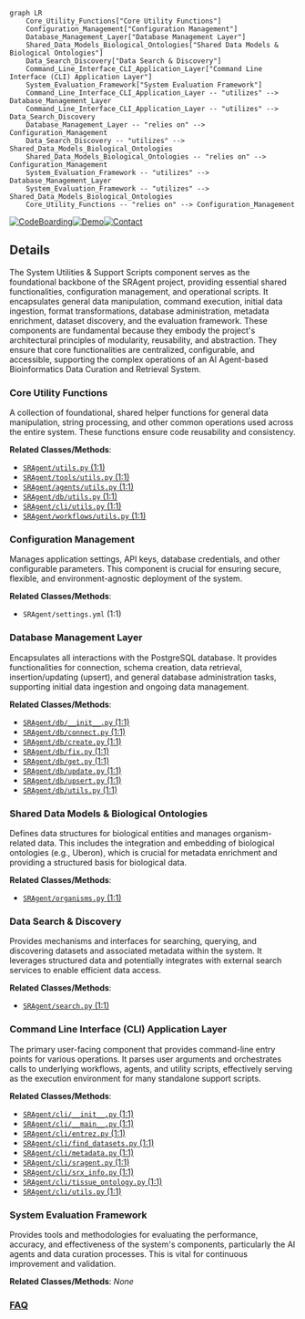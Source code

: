 ```mermaid
graph LR
    Core_Utility_Functions["Core Utility Functions"]
    Configuration_Management["Configuration Management"]
    Database_Management_Layer["Database Management Layer"]
    Shared_Data_Models_Biological_Ontologies["Shared Data Models & Biological Ontologies"]
    Data_Search_Discovery["Data Search & Discovery"]
    Command_Line_Interface_CLI_Application_Layer["Command Line Interface (CLI) Application Layer"]
    System_Evaluation_Framework["System Evaluation Framework"]
    Command_Line_Interface_CLI_Application_Layer -- "utilizes" --> Database_Management_Layer
    Command_Line_Interface_CLI_Application_Layer -- "utilizes" --> Data_Search_Discovery
    Database_Management_Layer -- "relies on" --> Configuration_Management
    Data_Search_Discovery -- "utilizes" --> Shared_Data_Models_Biological_Ontologies
    Shared_Data_Models_Biological_Ontologies -- "relies on" --> Configuration_Management
    System_Evaluation_Framework -- "utilizes" --> Database_Management_Layer
    System_Evaluation_Framework -- "utilizes" --> Shared_Data_Models_Biological_Ontologies
    Core_Utility_Functions -- "relies on" --> Configuration_Management
```

[![CodeBoarding](https://img.shields.io/badge/Generated%20by-CodeBoarding-9cf?style=flat-square)](https://github.com/CodeBoarding/CodeBoarding)[![Demo](https://img.shields.io/badge/Try%20our-Demo-blue?style=flat-square)](https://www.codeboarding.org/demo)[![Contact](https://img.shields.io/badge/Contact%20us%20-%20contact@codeboarding.org-lightgrey?style=flat-square)](mailto:contact@codeboarding.org)

## Details

The System Utilities & Support Scripts component serves as the foundational backbone of the SRAgent project, providing essential shared functionalities, configuration management, and operational scripts. It encapsulates general data manipulation, command execution, initial data ingestion, format transformations, database administration, metadata enrichment, dataset discovery, and the evaluation framework. These components are fundamental because they embody the project's architectural principles of modularity, reusability, and abstraction. They ensure that core functionalities are centralized, configurable, and accessible, supporting the complex operations of an AI Agent-based Bioinformatics Data Curation and Retrieval System.

### Core Utility Functions
A collection of foundational, shared helper functions for general data manipulation, string processing, and other common operations used across the entire system. These functions ensure code reusability and consistency.


**Related Classes/Methods**:

- <a href="https://github.com/ArcInstitute/SRAgent/blob/main/SRAgent/utils.py#L1-L1" target="_blank" rel="noopener noreferrer">`SRAgent/utils.py` (1:1)</a>
- <a href="https://github.com/ArcInstitute/SRAgent/blob/main/SRAgent/tools/utils.py#L1-L1" target="_blank" rel="noopener noreferrer">`SRAgent/tools/utils.py` (1:1)</a>
- <a href="https://github.com/ArcInstitute/SRAgent/blob/main/SRAgent/agents/utils.py#L1-L1" target="_blank" rel="noopener noreferrer">`SRAgent/agents/utils.py` (1:1)</a>
- <a href="https://github.com/ArcInstitute/SRAgent/blob/main/SRAgent/db/utils.py#L1-L1" target="_blank" rel="noopener noreferrer">`SRAgent/db/utils.py` (1:1)</a>
- <a href="https://github.com/ArcInstitute/SRAgent/blob/main/SRAgent/cli/utils.py#L1-L1" target="_blank" rel="noopener noreferrer">`SRAgent/cli/utils.py` (1:1)</a>
- <a href="https://github.com/ArcInstitute/SRAgent/blob/main/SRAgent/workflows/utils.py#L1-L1" target="_blank" rel="noopener noreferrer">`SRAgent/workflows/utils.py` (1:1)</a>


### Configuration Management
Manages application settings, API keys, database credentials, and other configurable parameters. This component is crucial for ensuring secure, flexible, and environment-agnostic deployment of the system.


**Related Classes/Methods**:

- `SRAgent/settings.yml` (1:1)


### Database Management Layer
Encapsulates all interactions with the PostgreSQL database. It provides functionalities for connection, schema creation, data retrieval, insertion/updating (upsert), and general database administration tasks, supporting initial data ingestion and ongoing data management.


**Related Classes/Methods**:

- <a href="https://github.com/ArcInstitute/SRAgent/blob/main/SRAgent/db/__init__.py#L1-L1" target="_blank" rel="noopener noreferrer">`SRAgent/db/__init__.py` (1:1)</a>
- <a href="https://github.com/ArcInstitute/SRAgent/blob/main/SRAgent/db/connect.py#L1-L1" target="_blank" rel="noopener noreferrer">`SRAgent/db/connect.py` (1:1)</a>
- <a href="https://github.com/ArcInstitute/SRAgent/blob/main/SRAgent/db/create.py#L1-L1" target="_blank" rel="noopener noreferrer">`SRAgent/db/create.py` (1:1)</a>
- <a href="https://github.com/ArcInstitute/SRAgent/blob/main/SRAgent/db/fix.py#L1-L1" target="_blank" rel="noopener noreferrer">`SRAgent/db/fix.py` (1:1)</a>
- <a href="https://github.com/ArcInstitute/SRAgent/blob/main/SRAgent/db/get.py#L1-L1" target="_blank" rel="noopener noreferrer">`SRAgent/db/get.py` (1:1)</a>
- <a href="https://github.com/ArcInstitute/SRAgent/blob/main/SRAgent/db/update.py#L1-L1" target="_blank" rel="noopener noreferrer">`SRAgent/db/update.py` (1:1)</a>
- <a href="https://github.com/ArcInstitute/SRAgent/blob/main/SRAgent/db/upsert.py#L1-L1" target="_blank" rel="noopener noreferrer">`SRAgent/db/upsert.py` (1:1)</a>
- <a href="https://github.com/ArcInstitute/SRAgent/blob/main/SRAgent/db/utils.py#L1-L1" target="_blank" rel="noopener noreferrer">`SRAgent/db/utils.py` (1:1)</a>


### Shared Data Models & Biological Ontologies
Defines data structures for biological entities and manages organism-related data. This includes the integration and embedding of biological ontologies (e.g., Uberon), which is crucial for metadata enrichment and providing a structured basis for biological data.


**Related Classes/Methods**:

- <a href="https://github.com/ArcInstitute/SRAgent/blob/main/SRAgent/organisms.py#L1-L1" target="_blank" rel="noopener noreferrer">`SRAgent/organisms.py` (1:1)</a>


### Data Search & Discovery
Provides mechanisms and interfaces for searching, querying, and discovering datasets and associated metadata within the system. It leverages structured data and potentially integrates with external search services to enable efficient data access.


**Related Classes/Methods**:

- <a href="https://github.com/ArcInstitute/SRAgent/blob/main/SRAgent/search.py#L1-L1" target="_blank" rel="noopener noreferrer">`SRAgent/search.py` (1:1)</a>


### Command Line Interface (CLI) Application Layer
The primary user-facing component that provides command-line entry points for various operations. It parses user arguments and orchestrates calls to underlying workflows, agents, and utility scripts, effectively serving as the execution environment for many standalone support scripts.


**Related Classes/Methods**:

- <a href="https://github.com/ArcInstitute/SRAgent/blob/main/SRAgent/cli/__init__.py#L1-L1" target="_blank" rel="noopener noreferrer">`SRAgent/cli/__init__.py` (1:1)</a>
- <a href="https://github.com/ArcInstitute/SRAgent/blob/main/SRAgent/cli/__main__.py#L1-L1" target="_blank" rel="noopener noreferrer">`SRAgent/cli/__main__.py` (1:1)</a>
- <a href="https://github.com/ArcInstitute/SRAgent/blob/main/SRAgent/cli/entrez.py#L1-L1" target="_blank" rel="noopener noreferrer">`SRAgent/cli/entrez.py` (1:1)</a>
- <a href="https://github.com/ArcInstitute/SRAgent/blob/main/SRAgent/cli/find_datasets.py#L1-L1" target="_blank" rel="noopener noreferrer">`SRAgent/cli/find_datasets.py` (1:1)</a>
- <a href="https://github.com/ArcInstitute/SRAgent/blob/main/SRAgent/cli/metadata.py#L1-L1" target="_blank" rel="noopener noreferrer">`SRAgent/cli/metadata.py` (1:1)</a>
- <a href="https://github.com/ArcInstitute/SRAgent/blob/main/SRAgent/cli/sragent.py#L1-L1" target="_blank" rel="noopener noreferrer">`SRAgent/cli/sragent.py` (1:1)</a>
- <a href="https://github.com/ArcInstitute/SRAgent/blob/main/SRAgent/cli/srx_info.py#L1-L1" target="_blank" rel="noopener noreferrer">`SRAgent/cli/srx_info.py` (1:1)</a>
- <a href="https://github.com/ArcInstitute/SRAgent/blob/main/SRAgent/cli/tissue_ontology.py#L1-L1" target="_blank" rel="noopener noreferrer">`SRAgent/cli/tissue_ontology.py` (1:1)</a>
- <a href="https://github.com/ArcInstitute/SRAgent/blob/main/SRAgent/cli/utils.py#L1-L1" target="_blank" rel="noopener noreferrer">`SRAgent/cli/utils.py` (1:1)</a>


### System Evaluation Framework
Provides tools and methodologies for evaluating the performance, accuracy, and effectiveness of the system's components, particularly the AI agents and data curation processes. This is vital for continuous improvement and validation.


**Related Classes/Methods**: _None_



### [FAQ](https://github.com/CodeBoarding/GeneratedOnBoardings/tree/main?tab=readme-ov-file#faq)
